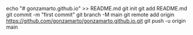 echo "# gonzamarto.github.io" >> README.md
git init
git add README.md
git commit -m "first commit"
git branch -M main
git remote add origin https://github.com/gonzamarto/gonzamarto.github.io.git
git push -u origin main
